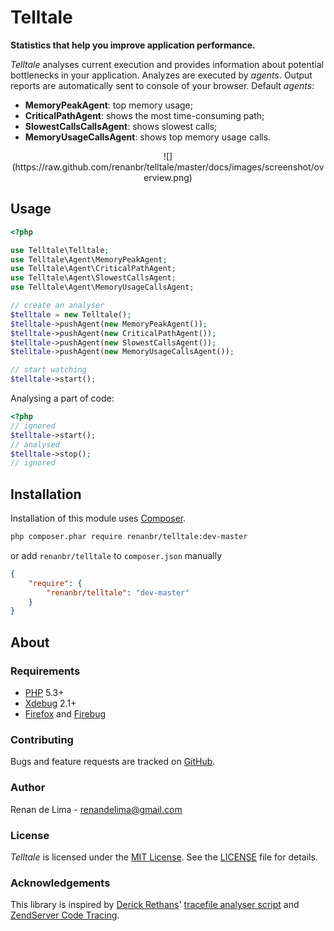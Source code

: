 # Telltale

__Statistics that help you improve application performance.__

_Telltale_ analyses current execution and provides information about potential
bottlenecks in your application. Analyzes are executed by _agents_. Output
reports are automatically sent to console of your browser. Default _agents_:

- __MemoryPeakAgent__: top memory usage;
- __CriticalPathAgent__: shows the most time-consuming path;
- __SlowestCallsCallsAgent__: shows slowest calls;
- __MemoryUsageCallsAgent__: shows top memory usage calls.

<p align="center">
![](https://raw.github.com/renanbr/telltale/master/docs/images/screenshot/overview.png)
<p>

## Usage

```php
<?php

use Telltale\Telltale;
use Telltale\Agent\MemoryPeakAgent;
use Telltale\Agent\CriticalPathAgent;
use Telltale\Agent\SlowestCallsAgent;
use Telltale\Agent\MemoryUsageCallsAgent;

// create an analyser
$telltale = new Telltale();
$telltale->pushAgent(new MemoryPeakAgent());
$telltale->pushAgent(new CriticalPathAgent());
$telltale->pushAgent(new SlowestCallsAgent());
$telltale->pushAgent(new MemoryUsageCallsAgent());

// start watching
$telltale->start();

```

Analysing a part of code:

```php
<?php
// ignored
$telltale->start();
// analysed
$telltale->stop();
// ignored
```

## Installation

Installation of this module uses [Composer](http://getcomposer.org/).

```sh
php composer.phar require renanbr/telltale:dev-master
```
or add `renanbr/telltale` to `composer.json` manually
``` json
{
    "require": {
        "renanbr/telltale": "dev-master"
    }
}
```

## About

### Requirements

- [PHP](http://php.net) 5.3+
- [Xdebug](http://xdebug.org/docs/install) 2.1+
- [Firefox](https://addons.mozilla.org/en-US/firefox/addon/firebug/) and [Firebug](https://addons.mozilla.org/en-US/firefox/addon/firephp/)

### Contributing

Bugs and feature requests are tracked on [GitHub](https://github.com/renanbr/telltale/issues).

### Author

Renan de Lima - <renandelima@gmail.com>

### License

_Telltale_ is licensed under the [MIT License](http://opensource.org/licenses/MIT).
See the [LICENSE](https://github.com/renanbr/telltale/blob/master/LICENSE) file
for details.

### Acknowledgements

This library is inspired by [Derick Rethans](https://github.com/derickr)'
[tracefile analyser script](http://derickrethans.nl/xdebug-and-tracing-memory-usage.html)
and [ZendServer Code Tracing](https://www.zend.com/en/products/server/zend-server-code-tracing).
